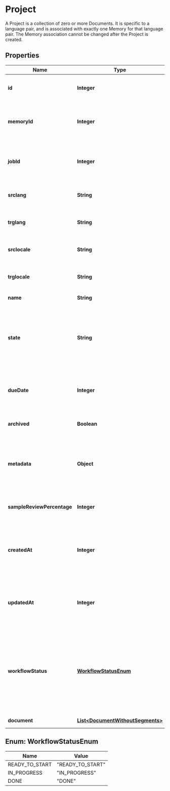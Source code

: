 

# Project

A Project is a collection of zero or more Documents. It is specific to a language pair, and is associated with exactly one Memory for that language pair. The Memory association cannot be changed after the Project is created. 
## Properties

Name | Type | Description | Notes
------------ | ------------- | ------------- | -------------
**id** | **Integer** | A unique number identifying the Project. |  [optional]
**memoryId** | **Integer** | A unique number identifying the associated Memory. |  [optional]
**jobId** | **Integer** | A unique number identifying the associated Job. |  [optional]
**srclang** | **String** | An ISO 639-1 language identifier. |  [optional]
**trglang** | **String** | An ISO 639-1 language identifier. |  [optional]
**srclocale** | **String** | A locale identifier, supported for srclang. |  [optional]
**trglocale** | **String** | A locale identifier, supported for trglang. |  [optional]
**name** | **String** | A name for the project. |  [optional]
**state** | **String** | The project&#39;s state. The possible states are &#x60;backlog&#x60;, &#x60;inProgress&#x60;, &#x60;inReview&#x60;, &#x60;inQA&#x60;, and &#x60;done&#x60;. |  [optional]
**dueDate** | **Integer** | The due date. Measured in seconds since the Unix epoch. |  [optional]
**archived** | **Boolean** | The archived state of the Project. |  [optional]
**metadata** | **Object** | A JSON object of key/value string pairs. Stores custom project information. |  [optional]
**sampleReviewPercentage** | **Integer** | The project&#39;s sample review percentage. |  [optional]
**createdAt** | **Integer** | Time at which the object was created. Measured in seconds since the Unix epoch. |  [optional]
**updatedAt** | **Integer** | Time at which the object was created. Measured in seconds since the Unix epoch. |  [optional]
**workflowStatus** | [**WorkflowStatusEnum**](#WorkflowStatusEnum) | The status of the Workflow for the current project. This may not be present for all project endpoints even with workflows enabled. |  [optional]
**document** | [**List&lt;DocumentWithoutSegments&gt;**](DocumentWithoutSegments.md) | A list of Documents. |  [optional]



## Enum: WorkflowStatusEnum

Name | Value
---- | -----
READY_TO_START | &quot;READY_TO_START&quot;
IN_PROGRESS | &quot;IN_PROGRESS&quot;
DONE | &quot;DONE&quot;



